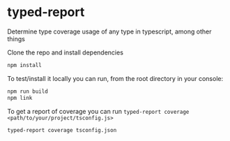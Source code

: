 # typed-report
Determine type coverage usage of any type in typescript, among other things 


Clone the repo and install dependencies

```bash
npm install
```

To test/install it locally you can run, from the root directory in your console: 

```bash
npm run build
npm link
```

To get a report of coverage you can run `typed-report coverage <path/to/your/project/tsconfig.js>`

```bash
typed-report coverage tsconfig.json
```